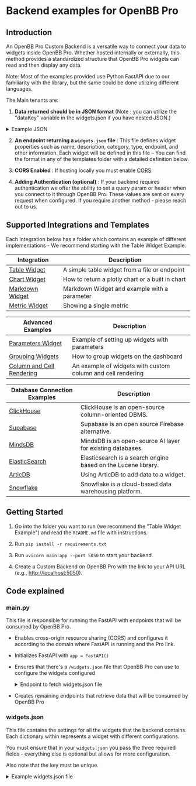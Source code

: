 # Backend examples for OpenBB Pro

## Introduction

An OpenBB Pro Custom Backend is a versatile way to connect your data to widgets inside OpenBB Pro. Whether hosted internally or externally, this method provides a standardized structure that OpenBB Pro widgets can read and then display any data.

Note: Most of the examples provided use Python FastAPI due to our familiarity with the library, but the same could be done utilizing different languages.

The Main tenants are:

1. **Data returned should be in JSON format** (Note : you can utilize the "dataKey" variable in the widgets.json if you have nested JSON.)

<details>
    <summary>Example JSON</summary>

    ```json
    [
      {
        "ticker": "AAPL",
        "name": "Apple Inc.",
        "price": 150.5,
        "marketCap": 2500000000,
        "change": 1.25
      },
      {
        "ticker": "GOOGL",
        "name": "Alphabet Inc.",
        "price": 2800.75,
        "marketCap": 1900000000,
        "change": -0.75
      },
      {
        "ticker": "MSFT",
        "name": "Microsoft Corporation",
        "price": 300.25,
        "marketCap": 220000000,
        "change": 0.98
      },
    ]
    ```

</details>

2. **An endpoint returning a ```widgets.json``` file** : This file defines widget properties such as name, description, category, type, endpoint, and other information. Each widget will be defined in this file – You can find the format in any of the templates folder with a detailed definition below.

3. **CORS Enabled** : If hosting locally you must enable [CORS](https://fastapi.tiangolo.com/tutorial/cors/).

4. **Adding Authentication (optional)** : If your backend requires authentication we offer the ability to set a query param or header when you connect to it through OpenBB Pro. These values are sent on every request when configured. If you require another method - please reach out to us.

## Supported Integrations and Templates

Each Integration below has a folder which contains an example of different implementations - We recommend starting with the Table Widget Example.

| Integration | Description |
| ----------- | ----------- |
| [Table Widget](/widget_examples/table_widget) | A simple table widget from a file or endpoint |
| [Chart Widget](/widget_examples/chart_widget) | How to return a plotly chart or a built in chart |
| [Markdown Widget](/widget_examples/markdown_widget) | Markdown Widget and example with a parameter |
| [Metric Widget](/widget_examples/metric_widget) | Showing a single metric |

| Advanced Examples | Description |
| ----------- | ----------- |
| [Parameters Widget](/advanced_examples/parameters_example) | Example of setting up widgets with parameters |
| [Grouping Widgets](/advanced_examples/grouping_widgets) | How to group widgets on the dashboard |
| [Column and Cell Rendering](/advanced_examples/column_and_cell_rendering) | An example of widgets with custom column and cell rendering |

| Database Connection Examples | Description |
| ----------- | ----------- |
| [ClickHouse](/database_examples/clickhouse_python/README.md) | ClickHouse is an open-source column-oriented DBMS. |
| [Supabase](/database_examples/supabase_python/README.md) | Supabase is an open source Firebase alternative. |
| [MindsDB](/database_examples/mindsdb_python/README.md) | MindsDB is an open-source AI layer for existing databases. |
| [ElasticSearch](/database_examples/elasticsearch_python/README.md) | Elasticsearch is a search engine based on the Lucene library. |
| [ArticDB](/database_examples/articdb_python/README.md) | Using ArticDB to add data to a widget. |
| [Snowflake](/database_examples/snowflake_connector_python/README.md) | Snowflake is a cloud-based data warehousing platform. |


## Getting Started

1. Go into the folder you want to run (we recommend the "Table Widget Example") and read the `README.md` file with instructions.

2. Run `pip install -r requirements.txt`

3. Run `uvicorn main:app --port 5050` to start your backend.

4. Create a Custom Backend on OpenBB Pro with the link to your API URL (e.g., <http://localhost:5050>).

## Code explained

### main.py

This file is responsible for running the FastAPI with endpoints that will be consumed by OpenBB Pro.

* Enables cross-origin resource sharing (CORS) and configures it according to the domain where FastAPI is running and the Pro link.

* Initializes FastAPI with `app = FastAPI()`

* Ensures that there's a `/widgets.json` file that OpenBB Pro can use to configure the widgets configured

  <details>
      <summary>Endpoint to fetch widgets.json file</summary>

  ```python
  @app.get("/widgets.json")
  def get_widgets():
      """Widgets configuration file for OpenBB Pro"""
      file_path = "widgets.json"
      with open(file_path, "r") as file:
          data = json.load(file)
      return JSONResponse(content=data)
  ```

  </details>

* Creates remaining endpoints that retrieve data that will be consumed by OpenBB Pro

### widgets.json

This file contains the settings for all the widgets that the backend contains. Each dictionary within represents a widget with different configurations.

You must ensure that in your `widgets.json` you pass the three required fields - everything else is optional but allows for more configuration.

Also note that the key must be unique.

  <details>
      <summary>Example widgets.json file</summary>

```jsonc
{
  "financial_data": { // must be unique in your widgets.json
    "name": "Financial data", // required - Name of the Widget
    "description": "Financial data from the backend", // required - Description of the Widget
    "endpoint": "financial_data", // required - What endpoint to hit from the main.py file
  }
}
```

For more examples on what you can pass and setting up your own backend - you can head to our documentation at <https://docs.openbb.co/pro>.

## Additional Configurations / Troubleshooting

### HTTPS

Some browsers (Safari) or applications (Excel on Mac) require HTTPS to be enabled to fetch data from an API.

To enable HTTPS in your local environment, follow these steps:

1. Install [mkcert](https://github.com/FiloSottile/mkcert).
2. cd into the backend you will be using, e.g. `cd snowflake_python`.
3. Run `mkcert localhost 127.0.0.1 ::1`. This will create `localhost+2.pem` and `localhost+2-key.pem` files in the current directory.
4. Run `uvicorn main:app --port 5050 --ssl-keyfile=localhost+2-key.pem --ssl-certfile=localhost+2.pem --reload` to start the server with HTTPS enabled.
